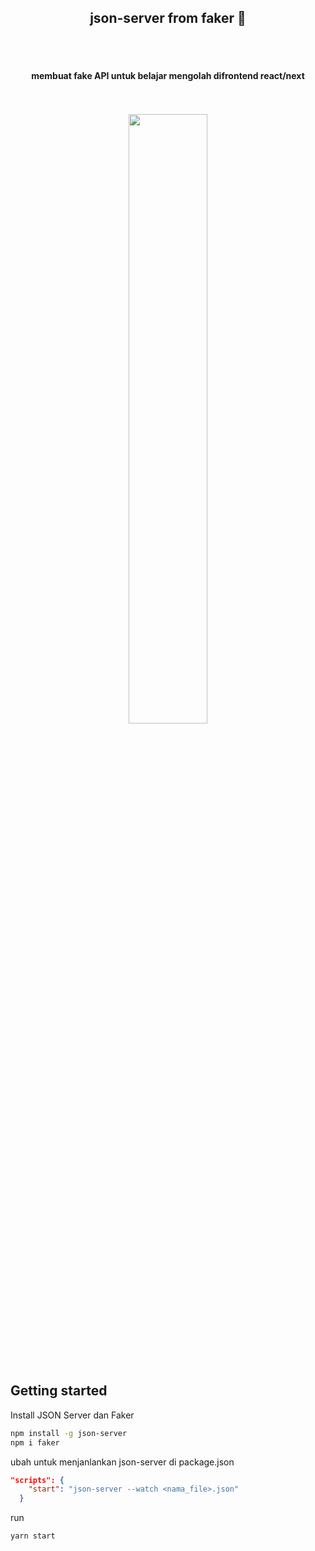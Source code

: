<h2 align="center">json-server from faker 🥇</h2>
<br/><br/>
<h4 align="center">membuat fake API untuk belajar mengolah difrontend react/next</h4>
<p align="center">
  <a target="_blank"><br/><br/>
    <img src="https://www.hostnextra.com/kb/wp-content/uploads/2021/01/4-steps-to-install-nodejs-on-ubuntu-20-04.png" height="50%" width="50%"><br/><br/><br/><br/>  
</p>

## Getting started

Install JSON Server dan Faker
```sh
npm install -g json-server
npm i faker
```

ubah untuk menjanlankan json-server di package.json
```json
"scripts": {
    "start": "json-server --watch <nama_file>.json"
  }
```
  
  run
  ```sh
  yarn start
  ```
